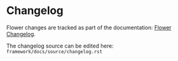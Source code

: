 # Changelog

Flower changes are tracked as part of the documentation: [Flower Changelog](https://flower.ai/docs/changelog.html).

The changelog source can be edited here: `framework/docs/source/changelog.rst`
